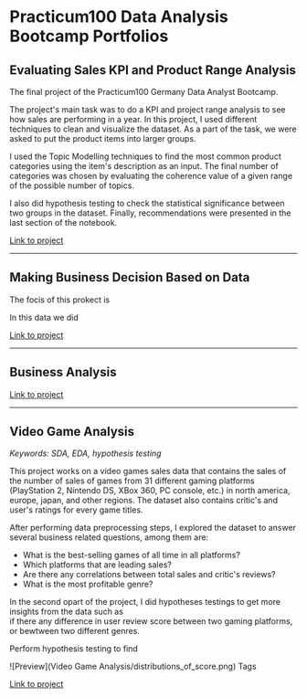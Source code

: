 # Practicum100 Data Analysis Bootcamp Portfolios

## Evaluating Sales KPI and Product Range Analysis
The final project of the Practicum100 Germany Data Analyst Bootcamp.

The project's main task was to do a KPI and project range 
analysis to see how sales are performing in a year. 
In this project, I used different techniques to clean and 
visualize the dataset. As a part of the task, we were 
asked to put the product items into larger groups. 

I used the Topic Modelling techniques to find the most 
common product categories using the item's description 
as an input. The final number of categories was chosen 
by evaluating the coherence value of a given range of the 
possible number of topics. 

I also did hypothesis testing 
to check the statistical significance between two groups 
in the dataset. Finally, recommendations were presented 
in the last section of the notebook.

[Link to project](https://github.com/persadha/practicum100_portfolios/blob/main/KPI%20and%20Product%20Range%20Analysis/Evaluating_Sales_KPI_Product_Range_(P100).ipynb)

***

## Making Business Decision Based on Data
The focis of this prokect is 

In this data we did


[Link to project](https://github.com/persadha/practicum100_portfolios/blob/main/KPI%20and%20Product%20Range%20Analysis/Evaluating_Sales_KPI_Product_Range_(P100).ipynb)

***
## Business Analysis



[Link to project](https://github.com/persadha/practicum100_portfolios/blob/main/Business%20Analysis/business_analyst_project.ipynb)

***
## Video Game Analysis
_Keywords: SDA, EDA, hypothesis testing_

This project works on a video games sales data that contains the sales
of the number of sales of games from 31 different gaming platforms (PlayStation 2, 
Nintendo DS, XBox 360, PC console, etc.) in north america, europe, japan, and other regions.
The dataset also contains critic's and user's ratings for every game titles.

After performing data preprocessing steps, I explored the 
dataset to answer several business related questions, among them are:

- What is the best-selling games of all time in all platforms?
- Which platforms that are leading sales? 
- Are there any correlations between total sales and critic's reviews?
- What is the most profitable genre?

In the second opart of the project, I did hypotheses testings to get more insights from the data such as  
if there any difference in user review score between two gaming platforms, or bewtween two different genres.


Perform hypothesis testing to find


![Preview](Video Game Analysis/distributions_of_score.png)
Tags

[Link to project](https://github.com/persadha/practicum100_portfolios/blob/main/Video%20Game%20Analysis/video_game_analysis.ipynb)


